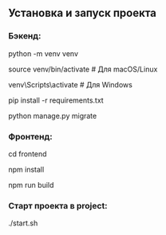 ## Установка и запуск проекта

### Бэкенд:

python -m venv venv

source venv/bin/activate  # Для macOS/Linux

venv\Scripts\activate     # Для Windows

pip install -r requirements.txt

python manage.py migrate

### Фронтенд:

cd frontend

npm install

npm run build

### Старт проекта в project:

./start.sh
